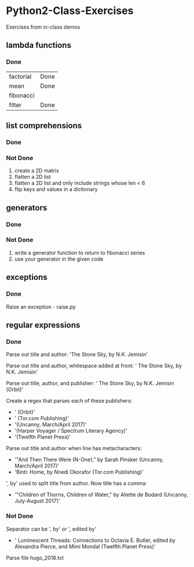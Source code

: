 # Python2-Class-Exercises
Exercises from in-class demos

## lambda functions
### Done
<table>
  <tr><td>factorial</td><td>Done</td></tr>
  <tr><td>mean</td><td>Done</td></tr>
  <tr><td>fibonacci</td><td></td></tr>
  <tr><td>filter</td><td>Done</td></tr>
  </table>

## list comprehensions
### Done
### Not Done
1. create a 2D matrix
2. flatten a 2D list
3. flatten a 2D list and only include strings whose len < 6
4. flip keys and values in a dictionary

## generators
### Done
### Not Done
1. write a generator function to return to fibonacci series
2. use your generator in the given code

## exceptions
### Done
Raise an exception - raise.py

## regular expressions
### Done
Parse out title and author: 'The Stone Sky, by N.K. Jemisin'

Parse out title and author, whitespace added at front: '    The Stone Sky, by N.K. Jemisin'

Parse out title, author, and publisher: '    The Stone Sky, by N.K. Jemisin (Orbit)'

Create a regex that parses each of these publishers:
* ' (Orbit)'
* ' (Tor.com Publishing)'
* '(Uncanny, March/April 2017)'
* '(Harper Voyager / Spectrum Literary Agency)'
* '(Twelfth Planet Press)'

Parse out title and author when line has metacharacters:
* '"And Then There Were (N-One)," by Sarah Pinsker (Uncanny, March/April 2017)'
* 'Binti: Home, by Nnedi Okorafor (Tor.com Publishing)'

', by' used to split title from author. Now title has a comma: 
* '"Children of Thorns, Children of Water," by Aliette de Bodard (Uncanny, July-August 2017)'

### Not Done
Separator can be ', by' or ', edited by'
* '    Luminescent Threads: Connections to Octavia E. Butler, edited by Alexandra Pierce, and Mimi Mondal (Twelfth Planet Press)'

Parse file hugo_2018.txt
